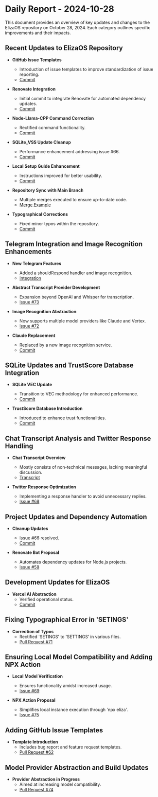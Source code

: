 # Daily Report - 2024-10-28

This document provides an overview of key updates and changes to the ElizaOS repository on October 28, 2024. Each category outlines specific improvements and their impacts.

## Recent Updates to ElizaOS Repository

- **GitHub Issue Templates**

  - Introduction of issue templates to improve standardization of issue reporting.
  - [Commit](https://github.com/elizaOS/eliza/commit/7ee1a80ab5c25db3d75e7a08ce039fdf2a8e8aa9)

- **Renovate Integration**

  - Initial commit to integrate Renovate for automated dependency updates.
  - [Commit](https://github.com/elizaOS/eliza/commit/12debee5149002b5f0c2b4899113c83abeab1014)

- **Node-Llama-CPP Command Correction**

  - Rectified command functionality.
  - [Commit](https://github.com/elizaOS/eliza/commit/bb3f397ef6ca5ee5c8e928e640925584a7d37550)

- **SQLite_VSS Update Cleanup**

  - Performance enhancement addressing issue #66.
  - [Commit](https://github.com/elizaOS/eliza/commit/b5caa0be1dd0e05a9dcfe52250a0ac391cfc362f)

- **Local Setup Guide Enhancement**

  - Instructions improved for better usability.
  - [Commit](https://github.com/elizaOS/eliza/commit/28716e7dc7ebf5bae6ffa49af9e81510e728f7a9)

- **Repository Sync with Main Branch**

  - Multiple merges executed to ensure up-to-date code.
  - [Merge Example](https://github.com/elizaOS/eliza/commit/90f8574fcfa0a87e4335e9ece7124bfcbdf772c7)

- **Typographical Corrections**
  - Fixed minor typos within the repository.
  - [Commit](https://github.com/elizaOS/eliza/commit/722e65474f4823f21dde11fc9a63206398da97d0)

## Telegram Integration and Image Recognition Enhancements

- **New Telegram Features**

  - Added a shouldRespond handler and image recognition.
  - [Integration](https://github.com/elizaOS/eliza/commit/b9fb7ff81920ca5471c59fece640798d9fee9607)

- **Abstract Transcript Provider Development**

  - Expansion beyond OpenAI and Whisper for transcription.
  - [Issue #73](https://github.com/elizaOS/eliza/issues/73)

- **Image Recognition Abstraction**

  - Now supports multiple model providers like Claude and Vertex.
  - [Issue #72](https://github.com/elizaOS/eliza/issues/72)

- **Claude Replacement**
  - Replaced by a new image recognition service.
  - [Commit](https://github.com/elizaOS/eliza/commit/0d739401b644c5c589131ab232884e8d8b700970)

## SQLite Updates and TrustScore Database Integration

- **SQLite VEC Update**

  - Transition to VEC methodology for enhanced performance.
  - [Commit](https://github.com/elizaOS/eliza/commit/e96764a53c1d15b6f53cff6ec842f63f70d13842)

- **TrustScore Database Introduction**
  - Introduced to enhance trust functionalities.
  - [Commit](https://github.com/elizaOS/eliza/commit/667126549df9c9de1657e57822707f1ad7c76f78)

## Chat Transcript Analysis and Twitter Response Handling

- **Chat Transcript Overview**

  - Mostly consists of non-technical messages, lacking meaningful discussion.
  - [Transcript](https://discord.com/channels/1253563208833433701/1326603270893867064)

- **Twitter Response Optimization**
  - Implementing a response handler to avoid unnecessary replies.
  - [Issue #68](https://github.com/elizaOS/eliza/issues/68)

## Project Updates and Dependency Automation

- **Cleanup Updates**

  - Issue #66 resolved.
  - [Commit](https://github.com/elizaOS/eliza/commit/e637995fcceb84cb7ad0a310b90501980460dfc3)

- **Renovate Bot Proposal**
  - Automates dependency updates for Node.js projects.
  - [Issue #58](https://github.com/elizaOS/eliza/issues/58)

## Development Updates for ElizaOS

- **Vercel AI Abstraction**
  - Verified operational status.
  - [Commit](https://github.com/elizaOS/eliza/commit/f3ca29902a9797eb991e4f7c07f69f5bd2914848)

## Fixing Typographical Error in 'SETINGS'

- **Correction of Typos**
  - Rectified 'SETINGS' to 'SETTINGS' in various files.
  - [Pull Request #71](https://github.com/elizaOS/eliza/pull/71)

## Ensuring Local Model Compatibility and Adding NPX Action

- **Local Model Verification**

  - Ensures functionality amidst increased usage.
  - [Issue #69](https://github.com/elizaOS/eliza/issues/69)

- **NPX Action Proposal**
  - Simplifies local instance execution through 'npx eliza'.
  - [Issue #75](https://github.com/elizaOS/eliza/issues/75)

## Adding GitHub Issue Templates

- **Template Introduction**
  - Includes bug report and feature request templates.
  - [Pull Request #62](https://github.com/elizaOS/eliza/pull/62)

## Model Provider Abstraction and Build Updates

- **Provider Abstraction in Progress**
  - Aimed at increasing model compatibility.
  - [Pull Request #74](https://github.com/elizaOS/eliza/pull/74)
